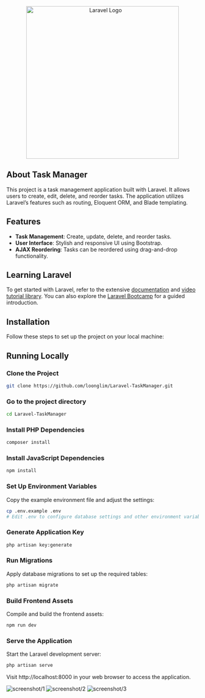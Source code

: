 <p align="center">
    <a href="https://laravel.com" target="_blank">
        <img src="https://raw.githubusercontent.com/laravel/art/master/logo-lockup/5%20SVG/2%20CMYK/1%20Full%20Color/laravel-logolockup-cmyk-red.svg" width="400" alt="Laravel Logo">
    </a>
</p>

## About Task Manager

This project is a task management application built with Laravel. It allows users to create, edit, delete, and reorder tasks. The application utilizes Laravel’s features such as routing, Eloquent ORM, and Blade templating.

## Features

- **Task Management**: Create, update, delete, and reorder tasks.
- **User Interface**: Stylish and responsive UI using Bootstrap.
- **AJAX Reordering**: Tasks can be reordered using drag-and-drop functionality.

## Learning Laravel

To get started with Laravel, refer to the extensive [documentation](https://laravel.com/docs) and [video tutorial library](https://laracasts.com). You can also explore the [Laravel Bootcamp](https://bootcamp.laravel.com) for a guided introduction.

## Installation

Follow these steps to set up the project on your local machine:

## Running Locally

### Clone the Project

```bash
git clone https://github.com/loonglim/Laravel-TaskManager.git
```

### Go to the project directory

```bash
cd Laravel-TaskManager
```

### Install PHP Dependencies

```bash
composer install
```

### Install JavaScript Dependencies

```bash
npm install
```

### Set Up Environment Variables
Copy the example environment file and adjust the settings:

```bash
cp .env.example .env
# Edit .env to configure database settings and other environment variables
```

### Generate Application Key

```bash
php artisan key:generate
```

### Run Migrations
Apply database migrations to set up the required tables:

```bash
php artisan migrate
```

### Build Frontend Assets
Compile and build the frontend assets:

```bash
npm run dev
```

### Serve the Application
Start the Laravel development server:

```bash
php artisan serve
```

Visit http://localhost:8000 in your web browser to access the application.

<img src="https://github.com/loonglim/Laravel-TaskManager/blob/main/screenshots/1.png?raw=true" alt="screenshot/1">
<img src="https://github.com/loonglim/Laravel-TaskManager/blob/main/screenshots/2.png?raw=true" alt="screenshot/2">
<img src="https://github.com/loonglim/Laravel-TaskManager/blob/main/screenshots/3.png?raw=true" alt="screenshot/3">